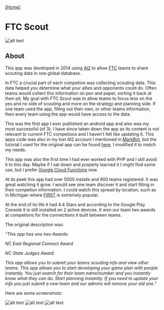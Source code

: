 [[Home]](http://orange.haus)

# FTC Scout

![alt text](http://orange.haus/ftcscout/appicon.png "FTC Scout Icon")

## About
This app was developed in 2014 using [AI2](http://appinventor.mit.edu/explore/) to allow [FTC](https://www.firstinspires.org/robotics/ftc) teams to share scouting data in one global database.

In FTC a crucial part of each competion was collecting scouting data. This data helped you determine what your allies and opponents could do. Often teams would collect this information on pen and paper, sorting it back at their pit. My goal with FTC Scout was to allow teams to focus less on the yes and no side of scouting and more on the strategy and planning side. If one team used the app, filling out their own, or other teams information, then every team using the app would have access to the data.

This was the first app I ever published an android app and also was my most successful (of 3). I have since taken down the app as its content is not relevant to current FTC competions and I haven't felt like updating it. This apps code was also in my lost AI2 account I mentioned in [MarkBot](http://orange.haus/markbot), but the tutorial I used for the original app can be found [here](http://www.newthinktank.com/2014/05/connect-app-inventor-mysql-database/). I modified it to match my needs.

This app was also the first time I had ever worked with PHP and I still avoid it to this day. Maybe if I sat down and properly learned it I might find some use, but I prefer [Google Cloud Functions](https://cloud.google.com/functions/) now.

At its peek this app had over 5000 installs and 900 teams registered. It was great watching it grow. I would see one team discover it and start filling in their competion information. I could watch this spread by location, such as in Michigan where [FIRST](https://www.firstinspires.org) is extremely popular.

At the end of its life it had 4.4 Stars and according to the Google Play Console it is still installed on 2 active devices. It won our team two awards at competions for the connections it built between teams.


The original description was: 

*"This app has one two Awards:*

*NC East Regional Connect Award*

*NC State Judges Award*

*This app allows you to submit your teams scouting info and view other teams. This app allows you to start developing your game plan with people instantly. You just search for their team name/number and you instantly know what they can do. Start planning instantly. If you need to update your info you just submit a new team and our admins will remove your old one."*


Here are some screenshots:

![alt text](http://orange.haus/ftcscout/screenshot1.png "Screenshot 1")
![alt text](http://orange.haus/ftcscout/screenshot2.png "Screenshot 2")
![alt text](http://orange.haus/ftcscout/screenshot3.png "Screenshot 3")